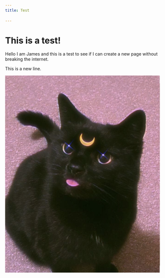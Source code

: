 ```yaml
---
title: Test

---
```

# This is a test!

Hello I am James and this is a test to see if I can create a new page without breaking the internet.

This is a new line.

![](uploads/screenshot-2021-05-18-at-14-38-39.png)
